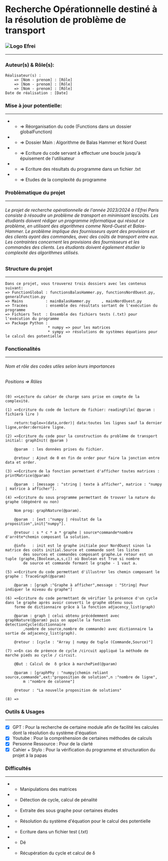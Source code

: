 # Recherche Opérationnelle destiné à la résolution de problème de transport
###  ![Logo Efrei](https://etudestech.com/wp-content/uploads/2022/01/logo_efrei_web_bleu-300x98.png)
*************************************************************************

### Auteur(s) & Rôle(s): 
    Réalisateur(s) : 
        => [Nom - prenom] : [Rôle]
        => [Nom - prenom] : [Rôle]
        => [Nom - prenom] : [Rôle]
    Date de réalisation : [Date]
### Mise à jour potentielle:
**************************
+ - => Réorganisation du code (Functions dans un dossier globalFunction)
+ - => Dossier Main : Algorithme de Balas Hammer et Nord Ouest
+ - => Ecriture du code servant à effectuer une boucle jusqu'à épuisement de l'utilisateur
+ - => Ecriture des résultats du programme dans un fichier .txt
+ - => Etudes de la complexité du programme

### Problèmatique du projet
****************************
###### Le projet de recherche opérationnelle de l'année 2023/2024 à l'Efrei Paris consiste à résoudre un problème de transport en minimisant lescoûts. Les étudiants doivent rédiger un programme informatique qui résout ce problème, en utilisant des algorithmes comme Nord-Ouest et Balas-Hammer. Le problème implique des fournisseurs ayant des provisions et des clients ayant des commandes, avec des coûts de transport entre eux. Les contraintes concernent les provisions des fournisseurs et les commandes des clients. Les étudiants doivent également étudier la complexité des algorithmes utilisés.

### Structure du projet
****************************
    Dans ce projet, vous trouverez trois dossiers avec les contenus suivant:
    => FunctionGlobal : functionsBalasHammer.py, functionsNordOuest.py, generalFunction.py
    => Mains          : mainBalasHammer.py     , mainNordOuest.py
    => Tracées        : ensemble des résultats sortant de l'exécution du programme
    => Fichiers Test  : Ensemble des fichiers tests (.txt) pour l'exécution du programme
    => Package Python : 
                       * numpy => pour les matrices
                       * sympy => résolutions de systèmes équations pour le calcul des potentielle


### Fonctionalités
****************************
###### Nom et rôle des codes utiles selon leurs importances
###### Positions => Rôles
    (0) =>Lecture du cahier de charge sans prise en compte de la complexité.

    (1) =>Ecriture du code de lecture de fichier: readingFile( @param : fichierà lire )

        return:tuple=>(data,order)| data:toutes les lignes sauf la dernier ligne,order:dernière ligne.

    (2) =>Ecriture du code pour la construction du problème de transport initial: graphInit( @param )

        @param  : les données prises du fichier.

        @retour : Ajout de 0 en fin de order pour faire la jonction entre data et order.

    (3) =>Ecriture de la fonction permettant d'afficher toutes matrices : printMatrice(@param)

        @param  : [message : "string | texte à afficher", matrice : "numpy | matrice à afficher"].

    (4) =>Ecriture du sous programme permettant de trouver la nature du graphe (dégénéré ou non)

        Nom prog: graphNature(@param).

        @param  : [ext :"numpy | résultat de la proposition",init|"numpy"].

        @retour : s * c * a * graphe | source*commande*nombre d'arrête*chemin composant la solution.

        @info   : init est le graphe initiale pour NordOuest sinon la matrice des coûts initial.Source et commande sont les listes
            des sources et commandes composant graphe.Le retour est un tuple (graphe,[Boolean,a,s,c]) où Boolean est True si nombre 
            de source et commande formant le graphe - 1 vaut a.
        
    (5) =>Ecriture du code permettant d'illustrer les chemin composant le graphe : TraceGraph(@param)
        
        @param : [graph :"Graphe à afficher",message : "String| Pour indiquer le niveau du graphe"]
    
    (6) =>Ecriture du code permettant de vérifier la présence d'un cycle dans le graphe après avoir converti le graphe obtenu sous
        forme de dictionnaire grâce à la fonction adjacency_list(graph)
          
        @param : graph | celui obtenu précédemment avec graphNature(@param) puis on appelle la fonction detectionCycle(dictionnaire
            ,nombre de source,nombre de commande) avec dictionnaire la sortie de adjacency_list(graph).

        @retour : [cycle : "Array | numpy de tuple (Commande,Source)"]

    (7) =>En cas de préence de cycle /circuit appliqué la méthode de marche pieds au cycle / circuit.
        
        @But : Calcul de  δ grâce à marchePied(@param)

        @param : [graphPhy : "numpy|chemin reliant source,commande",ext:"proposition de solution",n :"nombre de ligne",
            m :"nombre de colonne"]

        @retour : "La nouvelle proposition de solutions"
    
    (8) => 

### Outils & Usages 
****************************
- [X] GPT : Pour la recherche de certaine module afin de facilité les calcules dont la résolution du système d'équation 
- [X] Youtube : Pour la compréhension de certaines méthodes de calculs
- [X] Personne Ressource : Pour de la clarté
- [X] Cahier + Stylo : Pour la vérification du programme et structuration du projet à la papas

### Difficultés 
****************************
* - Manipulations des matrices
* - Détection de cycle, calcul de pénalité
* - Extraite des sous graphe pour certaines études
* - Résolution du système d'équation pour le calcul des potentielle
* - Ecriture dans un fichier test (.txt)
* - Dé
* - Récupération du cycle et calcul de δ